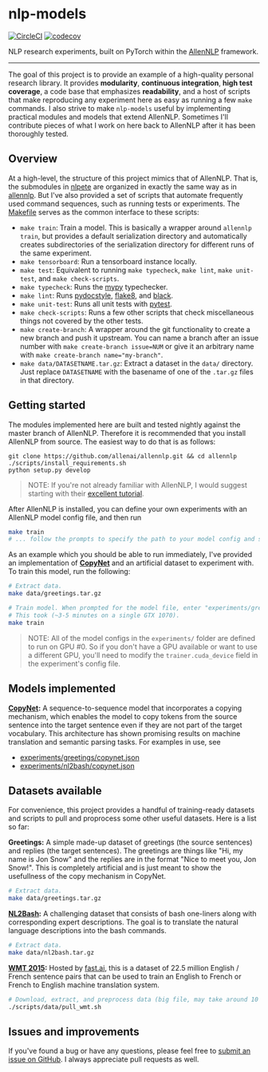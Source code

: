 # nlp-models

[![CircleCI](https://circleci.com/gh/epwalsh/nlp-models.svg?style=svg)](https://circleci.com/gh/epwalsh/nlp-models)
[![codecov](https://codecov.io/gh/epwalsh/nlp-models/branch/master/graph/badge.svg)](https://codecov.io/gh/epwalsh/nlp-models)

NLP research experiments, built on PyTorch within the [AllenNLP](https://github.com/allenai/allennlp) framework.

----

The goal of this project is to provide an example of a high-quality personal research library. It provides **modularity**, **continuous integration**, **high test coverage**, a code base that emphasizes **readability**, and a host of scripts that make reproducing any experiment here as easy as running a few `make` commands. I also strive to make `nlp-models` useful by implementing practical modules and models that extend AllenNLP. Sometimes I'll contribute pieces of what I work on here back to AllenNLP after it has been thoroughly tested.

## Overview

At a high-level, the structure of this project mimics that of AllenNLP. That is, the submodules in [nlpete](./nlpete) are organized in exactly the same way as in [allennlp](https://github.com/allenai/allennlp/tree/master/allennlp). But I've also provided a set of scripts that automate frequently used command sequences, such as running tests or experiments. The [Makefile](./Makefile) serves as the common interface to these scripts:

- `make train`: Train a model. This is basically a wrapper around `allennlp train`, but provides a default serialization directory and automatically creates subdirectories of the serialization directory for different runs of the same experiment.
- `make tensorboard`: Run a tensorboard instance locally.
- `make test`: Equivalent to running `make typecheck`, `make lint`, `make unit-test`, and `make check-scripts`.
- `make typecheck`: Runs the [mypy](http://mypy-lang.org/) typechecker.
- `make lint`:  Runs [pydocstyle](https://github.com/PyCQA/pydocstyle), [flake8](http://flake8.pycqa.org/en/latest/), and [black](https://github.com/psf/black).
- `make unit-test`: Runs all unit tests with [pytest](https://docs.pytest.org/en/latest/).
- `make check-scripts`: Runs a few other scripts that check miscellaneous things not covered by the other tests.
- `make create-branch`: A wrapper around the git functionality to create a new branch and push it upstream. You can name a branch after an issue number with `make create-branch issue=NUM` or give it an arbitrary name with `make create-branch name="my-branch"`.
- `make data/DATASETNAME.tar.gz`: Extract a dataset in the `data/` directory. Just replace `DATASETNAME` with the basename of one of the `.tar.gz` files in that directory.

## Getting started

The modules implemented here are built and tested nightly against the master branch of AllenNLP. Therefore it is recommended that you install AllenNLP from source. The easiest way to do that is as follows:

```
git clone https://github.com/allenai/allennlp.git && cd allennlp
./scripts/install_requirements.sh
python setup.py develop
```

> NOTE: If you're not already familiar with AllenNLP, I would suggest starting with their [excellent tutorial](https://allennlp.org/tutorials).

After AllenNLP is installed, you can define your own experiments with an AllenNLP model config file, and then run

```bash
make train
# ... follow the prompts to specify the path to your model config and serialization directory.
```

As an example which you should be able to run immediately, I've provided an implementation of **[CopyNet](https://arxiv.org/abs/1603.06393)** and an artificial dataset to experiment with. To train this model, run the following:

```bash
# Extract data.
make data/greetings.tar.gz

# Train model. When prompted for the model file, enter "experiments/greetings/copynet.json".
# This took (~3-5 minutes on a single GTX 1070).
make train
```

> NOTE: All of the model configs in the `experiments/` folder are defined to run on GPU #0. So if you don't have a GPU available or want to use a different GPU, you'll need to modify the `trainer.cuda_device` field in the experiment's config file.

## Models implemented

**[CopyNet](https://arxiv.org/abs/1603.06393):** A sequence-to-sequence model that incorporates a copying mechanism, which enables the model to copy tokens from the source sentence into the target sentence even if they are not part of the target vocabulary. This architecture has shown promising results on machine translation and semantic parsing tasks. For examples in use, see
- [experiments/greetings/copynet.json](./experiments/greetings/copynet.json)
- [experiments/nl2bash/copynet.json](./experiments/nl2bash/copynet.json)

## Datasets available

For convenience, this project provides a handful of training-ready datasets and scripts to pull and proprocess some other useful datasets. Here is a list so far:

**Greetings:** A simple made-up dataset of greetings (the source sentences) and replies (the target sentences). The greetings are things like "Hi, my name is Jon Snow" and the replies are in the format "Nice to meet you, Jon Snow!". This is completely artificial and is just meant to show the usefullness of the copy mechanism in CopyNet.
```bash
# Extract data.
make data/greetings.tar.gz
```

**[NL2Bash](http://arxiv.org/abs/1802.08979):** A challenging dataset that consists of bash one-liners along with corresponding expert descriptions. The goal is to translate the natural language descriptions into the bash commands.
```bash
# Extract data.
make data/nl2bash.tar.gz
```

**[WMT 2015](http://www.statmt.org/wmt15/translation-task.html):** Hosted by [fast.ai](https://www.fast.ai/), this is a dataset of 22.5 million English / French sentence pairs that can be used to train an English to French or French to English machine translation system.
```bash
# Download, extract, and preprocess data (big file, may take around 10 minutes).
./scripts/data/pull_wmt.sh
```

## Issues and improvements

If you've found a bug or have any questions, please feel free to [submit an issue on GitHub](https://github.com/epwalsh/nlp-models/issues/new). I always appreciate pull requests as well.
